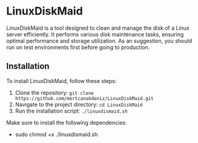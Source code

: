 # LinuxDiskMaid

LinuxDiskMaid is a tool designed to clean and manage the disk of a Linux server efficiently. It performs various disk maintenance tasks, ensuring optimal performance and storage utilization.
As an suggestion, you should run on test environments first before going to production. 

## Installation

To install LinuxDiskMaid, follow these steps:

1. Clone the repository: `git clone https://github.com/mertcanakdeniz/LinuxDiskMaid.git`  
2. Navigate to the project directory: `cd LinuxDiskMaid`
3. Run the installation script: `./linuxdismaid.sh`

Make sure to install the following dependencies:
- sudo chmod +x ./linuxdismaid.sh

